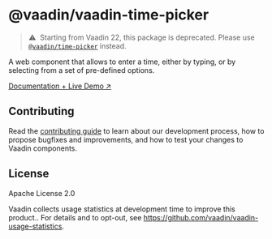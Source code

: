 # @vaadin/vaadin-time-picker

> ⚠️&nbsp; Starting from Vaadin 22, this package is deprecated.
> Please use [`@vaadin/time-picker`](https://www.npmjs.com/package/@vaadin/time-picker) instead.

A web component that allows to enter a time, either by typing, or by selecting from a set of pre-defined options.

[Documentation + Live Demo ↗](https://vaadin.com/docs/latest/ds/components/time-picker)

## Contributing

Read the [contributing guide](https://vaadin.com/docs/latest/guide/contributing/overview) to learn about our development
process, how to propose bugfixes and improvements, and how to test your changes to Vaadin components.

## License

Apache License 2.0

Vaadin collects usage statistics at development time to improve this product..
For details and to opt-out, see https://github.com/vaadin/vaadin-usage-statistics.
